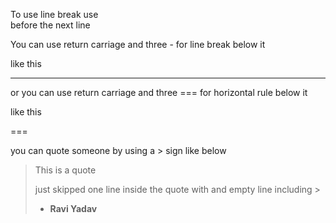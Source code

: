 To use line break use <br>
before the next line

You can use return carriage and three - for line break below it

like this 

---

or you can use return carriage and three === for horizontal rule below it 

like this 

===

you can quote someone by using a > sign like below 

> This is a quote 
>
> just skipped one line inside the quote with and empty line including > 
>
>  - **Ravi Yadav**